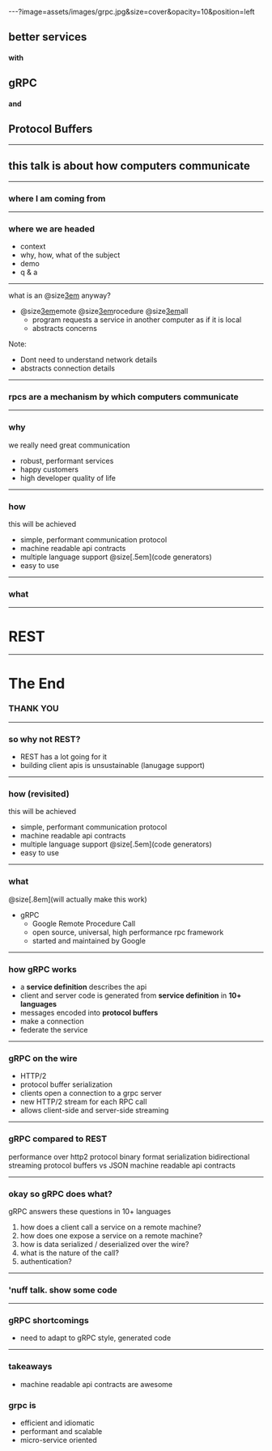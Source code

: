 ---?image=assets/images/grpc.jpg&size=cover&opacity=10&position=left

## better services
#### with 
## gRPC
#### and
## Protocol Buffers

---

## this talk is about how computers communicate

---

### where I am coming from

[//]: <> (this is a comment, insert image of bladerunner)

---

### where we are headed

- context
- why, how, what of the subject
- demo
- q & a

---

what is an @size[3em](rpc) anyway?

- @size[3em](r)emote @size[3em](p)rocedure @size[3em](c)all
    - program requests a service in another computer as if it is local
    - abstracts concerns

Note:

- Dont need to understand network details
- abstracts connection details

---

### rpcs are a mechanism by which computers communicate

---

### why 
we really need great communication

- robust, performant services
- happy customers
- high developer quality of life

---

### how
this will be achieved

- simple, performant communication protocol
- machine readable api contracts
- multiple language support @size[.5em](code generators)
- easy to use

---

### what

---

# REST

---

# The End
### THANK YOU

---

### so why not REST? 
- REST has a lot going for it
- building client apis is unsustainable (lanugage support)

---

### how (revisited)
this will be achieved

- simple, performant communication protocol
- machine readable api contracts
- multiple language support @size[.5em](code generators)
- easy to use

---

### what
@size[.8em](will actually make this work)

- gRPC 
    - Google Remote Procedure Call
    - open source, universal, high performance rpc framework
    - started and maintained by Google

---

### how gRPC works

- a **service definition** describes the api
- client and server code is generated from **service definition** in **10+ languages**
- messages encoded into **protocol buffers**
- make a connection
- federate the service

---

### gRPC on the wire

- HTTP/2
- protocol buffer serialization
- clients open a connection to a grpc server
- new HTTP/2 stream for each RPC call
- allows client-side and server-side streaming

---

### gRPC compared to REST

performance over http2 protocol
binary format serialization
bidirectional streaming
protocol buffers vs JSON
machine readable api contracts

---

### okay so gRPC does what?

gRPC answers these questions in 10+ languages

1. how does a client call a service on a remote machine?
2. how does one expose a service on a remote machine?
3. how is data serialized / deserialized over the wire?
4. what is the nature of the call?
5. authentication?

--- 

### 'nuff talk. show some code

---

### gRPC shortcomings

- need to adapt to gRPC style, generated code

---

### takeaways

- machine readable api contracts are awesome

### grpc is
- efficient and idiomatic
- performant and scalable
- micro-service oriented
